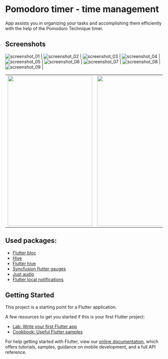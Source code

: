 # Pomodoro timer - time management

App assists you in organizing your tasks and accomplishing them efficiently with the help of the Pomodoro Technique timer.

## Screenshots
![screenshot_01](https://github.com/Un1T3G/PomodoroTimer/blob/main/screenshots/Screenshot_1.png?raw=true) |
![screenshot_02](https://github.com/Un1T3G/PomodoroTimer/blob/main/screenshots/Screenshot_2.png?raw=true) |
![screenshot_03](https://github.com/Un1T3G/PomodoroTimer/blob/main/screenshots/Screenshot_3.png?raw=true) |
![screenshot_04](https://github.com/Un1T3G/PomodoroTimer/blob/main/screenshots/Screenshot_4.png?raw=true) |
![screenshot_05](https://github.com/Un1T3G/PomodoroTimer/blob/main/screenshots/Screenshot_5.png?raw=true) |
![screenshot_06](https://github.com/Un1T3G/PomodoroTimer/blob/main/screenshots/Screenshot_6.png?raw=true) |
![screenshot_07](https://github.com/Un1T3G/PomodoroTimer/blob/main/screenshots/Screenshot_7.png?raw=true) |
![screenshot_08](https://github.com/Un1T3G/PomodoroTimer/blob/main/screenshots/Screenshot_8.png?raw=true) |
![screenshot_09](https://github.com/Un1T3G/PomodoroTimer/blob/main/screenshots/Screenshot_9.png?raw=true) |

<table>
  <tr>
    <td><img src="screenshots/Screenshot_1.png" width=270 height=480></td>
    <td><img src="screenshots/Screenshot_2.png" width=270 height=480></td>
    <td><img src="screenshots/Screenshot_3.png" width=270 height=480></td>
    <td><img src="screenshots/Screenshot_4.png" width=270 height=480></td>
    <td><img src="screenshots/Screenshot_5.png" width=270 height=480></td>
    <td><img src="screenshots/Screenshot_6.png" width=270 height=480></td>
    <td><img src="screenshots/Screenshot_7.png" width=270 height=480></td>
    <td><img src="screenshots/Screenshot_8.png" width=270 height=480></td>
    <td><img src="screenshots/Screenshot_9.png" width=270 height=480></td>
  </tr>
 </table>

## Used packages:
- [Flutter bloc](https://pub.dev/packages/flutter_bloc)
- [Hive](https://pub.dev/packages/hive)
- [Flutter hive](https://pub.dev/packages/hive_flutter)
- [Syncfusion flutter gauges](https://pub.dev/packages/syncfusion_flutter_gauges)
- [Just audio](https://pub.dev/packages/just_audio)
- [Flutter local notifications](https://pub.dev/packages/flutter_local_notifications)

## Getting Started

This project is a starting point for a Flutter application.

A few resources to get you started if this is your first Flutter project:

- [Lab: Write your first Flutter app](https://flutter.dev/docs/get-started/codelab)
- [Cookbook: Useful Flutter samples](https://flutter.dev/docs/cookbook)

For help getting started with Flutter, view our
[online documentation](https://flutter.dev/docs), which offers tutorials,
samples, guidance on mobile development, and a full API reference.
